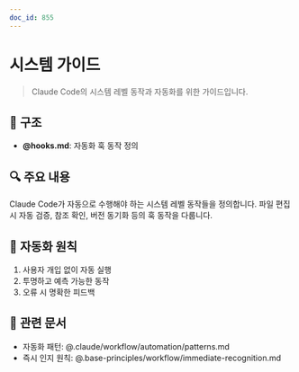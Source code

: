 ```yaml
---
doc_id: 855
---
```


# 시스템 가이드

> Claude Code의 시스템 레벨 동작과 자동화를 위한 가이드입니다.

## 📁 구조

- **@hooks.md**: 자동화 훅 동작 정의

## 🔍 주요 내용

Claude Code가 자동으로 수행해야 하는 시스템 레벨 동작들을 정의합니다. 파일 편집 시 자동 검증, 참조 확인, 버전 동기화 등의 훅 동작을 다룹니다.

## 📌 자동화 원칙

1. 사용자 개입 없이 자동 실행
2. 투명하고 예측 가능한 동작
3. 오류 시 명확한 피드백

## 🔗 관련 문서

- 자동화 패턴: @.claude/workflow/automation/patterns.md
- 즉시 인지 원칙: @.base-principles/workflow/immediate-recognition.md